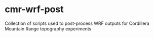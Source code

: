 # cmr-wrf-post
Collection of scripts used to post-process WRF outputs for Cordillera Mountain Range topography experiments
